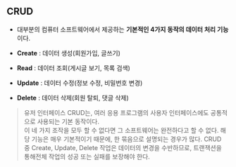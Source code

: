 ## CRUD
- 대부분의 컴퓨터 소프트웨어에서 제공하는 **기본적인 4가지 동작의 데이터 처리 기능**이다.


- **Create** : 데이터 생성(회원가입, 글쓰기)
- **Read** : 데이터 조회(게시글 보기, 목록 검색)
- **Update** : 데이터 수정(정보 수정, 비밀번호 변경)
- **Delete** : 데이터 삭제(회원 탈퇴, 댓글 삭제)

> 유저 인터페이스 CRUD는, 여러 응용 프로그램의 사용자 인터페이스에도 공통적으로 사용되는 기본 동작이다. <br>
> 이 네 가지 조작을 모두 할 수 없다면 그 소프트웨어는 완전하다고 할 수 없다. 해당 기능은 매우 기본적이기 때문에, 한 묶음으로 설명되는 경우가 많다.
> CRUD 중 Create, Update, Delete 작업은 데이터의 변경을 수반하므로, 트랜잭션을 통해전체 작업의 성공 또는 실패를 보장해야 한다. 
